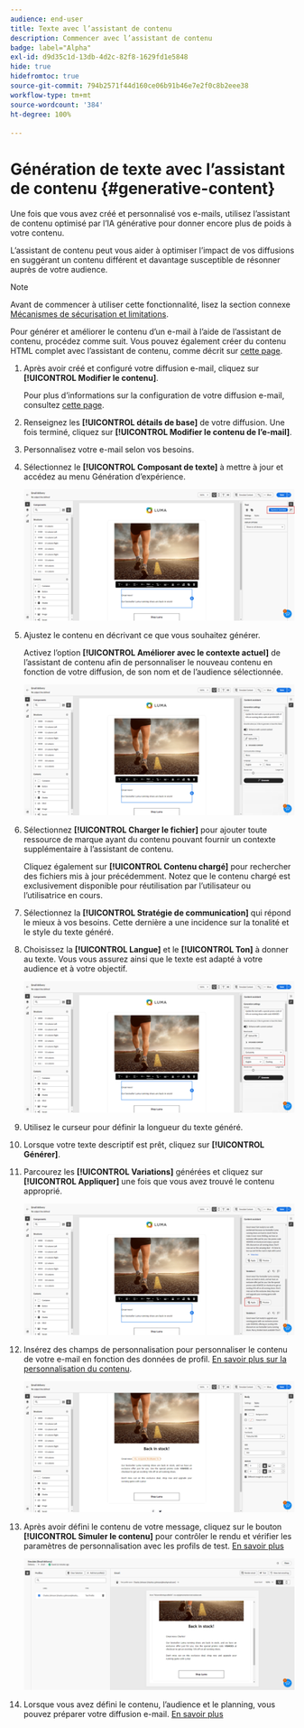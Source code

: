 ```yaml
---
audience: end-user
title: Texte avec l’assistant de contenu
description: Commencer avec l’assistant de contenu
badge: label="Alpha"
exl-id: d9d35c1d-13db-4d2c-82f8-1629fd1e5848
hide: true
hidefromtoc: true
source-git-commit: 794b2571f44d160ce06b91b46e7e2f0c8b2eee38
workflow-type: tm+mt
source-wordcount: '384'
ht-degree: 100%

---
```


# Génération de texte avec l’assistant de contenu {#generative-content}

Une fois que vous avez créé et personnalisé vos e-mails, utilisez l’assistant de contenu optimisé par l’IA générative pour donner encore plus de poids à votre contenu.

L’assistant de contenu peut vous aider à optimiser l’impact de vos diffusions en suggérant un contenu différent et davantage susceptible de résonner auprès de votre audience.

>[!NOTE]
>
>Avant de commencer à utiliser cette fonctionnalité, lisez la section connexe [Mécanismes de sécurisation et limitations](generative-gs.md#guardrails-and-limitations).

Pour générer et améliorer le contenu d’un e-mail à l’aide de l’assistant de contenu, procédez comme suit. Vous pouvez également créer du contenu HTML complet avec l’assistant de contenu, comme décrit sur [cette page](generative-email.md).

1. Après avoir créé et configuré votre diffusion e-mail, cliquez sur **[!UICONTROL Modifier le contenu]**.

   Pour plus d’informations sur la configuration de votre diffusion e-mail, consultez [cette page](../content/create-email-content.md).

1. Renseignez les **[!UICONTROL détails de base]** de votre diffusion. Une fois terminé, cliquez sur **[!UICONTROL Modifier le contenu de l’e-mail]**.

1. Personnalisez votre e-mail selon vos besoins.

1. Sélectionnez le **[!UICONTROL Composant de texte]** à mettre à jour et accédez au menu Génération d’expérience.

   ![](assets/text-genai-1.png)

1. Ajustez le contenu en décrivant ce que vous souhaitez générer.

   Activez l’option **[!UICONTROL Améliorer avec le contexte actuel]** de l’assistant de contenu afin de personnaliser le nouveau contenu en fonction de votre diffusion, de son nom et de l’audience sélectionnée.

   ![](assets/text-genai-3.png)

1. Sélectionnez **[!UICONTROL Charger le fichier]** pour ajouter toute ressource de marque ayant du contenu pouvant fournir un contexte supplémentaire à l’assistant de contenu.

   Cliquez également sur **[!UICONTROL Contenu chargé]** pour rechercher des fichiers mis à jour précédemment. Notez que le contenu chargé est exclusivement disponible pour réutilisation par l’utilisateur ou l’utilisatrice en cours.

1. Sélectionnez la **[!UICONTROL Stratégie de communication]** qui répond le mieux à vos besoins. Cette dernière a une incidence sur la tonalité et le style du texte généré.

1. Choisissez la **[!UICONTROL Langue]** et le **[!UICONTROL Ton]** à donner au texte. Vous vous assurez ainsi que le texte est adapté à votre audience et à votre objectif.

   ![](assets/text-genai-4.png)

1. Utilisez le curseur pour définir la longueur du texte généré.

1. Lorsque votre texte descriptif est prêt, cliquez sur **[!UICONTROL Générer]**.

1. Parcourez les **[!UICONTROL Variations]** générées et cliquez sur **[!UICONTROL Appliquer]** une fois que vous avez trouvé le contenu approprié.

   ![](assets/text-genai-5.png)

1. Insérez des champs de personnalisation pour personnaliser le contenu de votre e-mail en fonction des données de profil. [En savoir plus sur la personnalisation du contenu](../personalization/personalize.md).

   ![](assets/text-genai-6.png)

1. Après avoir défini le contenu de votre message, cliquez sur le bouton **[!UICONTROL Simuler le contenu]** pour contrôler le rendu et vérifier les paramètres de personnalisation avec les profils de test. [En savoir plus](../preview-test/preview-content.md)

   ![](assets/text-genai-7.png)

1. Lorsque vous avez défini le contenu, l’audience et le planning, vous pouvez préparer votre diffusion e-mail. [En savoir plus](../monitor/prepare-send.md)
